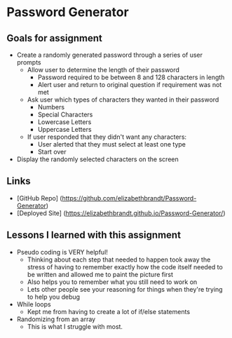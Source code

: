 # Password Generator

## Goals for assignment

* Create a randomly generated password through a series of user prompts
    * Allow user to determine the length of their password
        * Password required to be between 8 and 128 characters in length
        * Alert user and return to original question if requirement was not met
    * Ask user which types of characters they wanted in their password
        * Numbers
        * Special Characters
        * Lowercase Letters
        * Uppercase Letters
    * If user responded that they didn't want any characters:
        * User alerted that they must select at least one type
        * Start over
* Display the randomly selected characters on the screen

## Links

* [GitHub Repo] (https://github.com/elizabethbrandt/Password-Generator)
* [Deployed Site] (https://elizabethbrandt.github.io/Password-Generator/)

## Lessons I learned with this assignment

* Pseudo coding is VERY helpful!
    * Thinking about each step that needed to happen took away the stress of having to remember exactly how the code itself needed to be written and allowed me to paint the picture first
    * Also helps you to remember what you still need to work on
    * Lets other people see your reasoning for things when they're trying to help you debug
* While loops
    * Kept me from having to create a lot of if/else statements
* Randomizing from an array
    * This is what I struggle with most.
